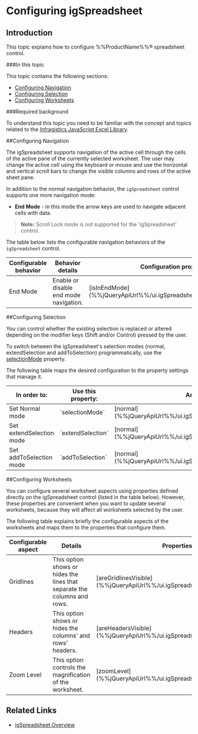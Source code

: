 ﻿<!--
|metadata|
{
    "fileName": "igspreadsheet-configuring",
    "controlName": "igSpreadsheet",
    "tags": [""]
}
|metadata|
-->

# Configuring igSpreadsheet

## Introduction

This topic explains how to configure %%ProductName%%® spreadsheet control.

###In this topic

This topic contains the following sections:

-   [Configuring Navigation](#configuring_navigation)
-   [Configuring Selection](#configuring_selection)
-   [Configuring Worksheets](#configuring_worksheets)

###Required background

To understand this topic you need to be familiar with the concept and topics related to the [Infragistics JavaScript Excel Library](javascript-excel-library.html).

##<a id="configuring_navigation"></a>Configuring Navigation

The igSpreadsheet supports navigation of the active cell through the cells of the active pane of the currently selected worksheet. The user may change the active cell using the keyboard or mouse and use the horizontal and vertical scroll bars to change the visible columns and rows of the active sheet pane.

In addition to the normal navigation behavior, the `igSpreadsheet` control supports one more navigation mode:

 - **End Mode** - in this mode the arrow keys are used to navigate adjacent cells with data.
 
 >**Note:** Scroll Lock mode is not supported for the 'igSpreadsheet' control.
 
 The table below lists the configurable navigation behaviors of the `igSpreadsheet` control.
 
 <table class="table">
	<thead>
		<tr>
			<th>Configurable behavior</th>
			<th>Behavior details</th>
			<th>Configuration properties</th>
		</tr>
	</thead>
	<tbody>
		<tr>
			<td>End Mode</td>
			<td>Enable or disable end mode navigation.</td>
			<td>[isInEndMode](%%jQueryApiUrl%%/ui.igSpreadsheet#options:isInEndMode)</td>
		</tr>
	</tbody>
</table>

##<a id="configuring_selection"></a>Configuring Selection

You can control whether the existing selection is replaced or altered depending on the modifier keys (Shift and/or Control) pressed by the user.

To switch between the igSpreadsheet's selection modes (normal, extendSelection and addToSelection) programmatically, use the [selectionMode](%%jQueryApiUrl%%/ui.igSpreadsheet#options:selectionMode) property.

The following table maps the desired configuration to the property settings that manage it.

<table class="table">
	<thead>
		<tr>
			<th>In order to:</th>
			<th>Use this property:</th>
			<th>And set it to:</th>
		</tr>
	</thead>
	<tbody>
		<tr>
			<td>Set Normal mode</td>
			<td>`selectionMode`</td>
			<td>[normal](%%jQueryApiUrl%%/ui.igSpreadsheet#options:selectionMode)</td>
		</tr>
		<tr>
			<td>Set extendSelection mode</td>
			<td>`extendSelection`</td>
			<td>[normal](%%jQueryApiUrl%%/ui.igSpreadsheet#options:selectionMode)</td>
		</tr>
		<tr>
			<td>Set addToSelection mode</td>
			<td>`addToSelection`</td>
			<td>[normal](%%jQueryApiUrl%%/ui.igSpreadsheet#options:selectionMode)</td>
		</tr>
	</tbody>
</table>

##<a id="configuring_worksheets"></a>Configuring Worksheets

You can configure several worksheet aspects using properties defined directly on the igSpreadsheet control (listed in the table below). However, these properties are convenient when you want to update several worksheets, because they will affect all worksheets selected by the user.

The following table explains briefly the configurable aspects of the worksheets and maps them to the properties that configure them.

<table class="table">
	<thead>
		<tr>
			<th>Configurable aspect</th>
			<th>Details</th>
			<th>Properties/Methods</th>
		</tr>
	</thead>
	<tbody>
		<tr>
			<td>Gridlines</td>
			<td>This option shows or hides the lines that separate the columns and rows.</td>
			<td>[areGridlinesVisible](%%jQueryApiUrl%%/ui.igSpreadsheet#options:areGridlinesVisible)</td>
		</tr>
		<tr>
			<td>Headers</td>
			<td>This option shows or hides the columns' and rows' headers.</td>
			<td>[areHeadersVisible](%%jQueryApiUrl%%/ui.igSpreadsheet#options:areHeadersVisible)</td>
		</tr>
		<tr>
			<td>Zoom Level</td>
			<td>This option controls the magnification of the worksheet.</td>
			<td>[zoomLevel](%%jQueryApiUrl%%/ui.igSpreadsheet#options:zoomLevel)</td>
		</tr>
	</tbody>
</table>

## Related Links
-   [igSpreadsheet Overview](igSpreadsheet-Overview.html)
